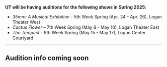 **UT will be having auditions for the following shows in Spring 2025**:

* *35mm: A Musical Exhibition* - 5th Week Spring (Apr. 24 - Apr. 26), Logan Theater West
* *Cactus Flower* – 7th Week Spring (May 8 - May 10), Logan Theater East
* *The Tempest* - 8th Week Spring (May 15 - May 17), Logan Center Courtyard

---

## Audition info coming soon

<!--
**To audition for these shows, follow these steps!**

1. **Fill out the general UT [audition form](https://docs.google.com/forms/d/e/1FAIpQLScPreiu2OwcCYzPR8cnkDZ5thEw0fsTZZaWjEF_hJBmK1XIIg/viewform)**. Auditions will be held on Tuesday (1/7) & Wednesday (1/8) from 7-10pm on the fourth floor of Cobb Hall.
2. **Sign up for a time slot** to audition for *Troilus and Cressida* and/or our workshops, *Blood on Our Hands*, *Sakina's Restaurant*, *13th Morning*. If you are unable to make it to a live audition (e.g. due to travel), please contact the stage management for each show (listed below) for alternate audition options.
3. **Choose an audition side**, then enter the audition room during your time slot. Please note that you are not expected to memorize your side.
4. **Callback auditions will be announced via email late after the last audition slot has taken place** If you are called back, congrats! Please go to the callback room during your assigned time(s). Callbacks will take on Thursday (1/9) from 7-10pm. Note that worksops do not hold callback auditionsso Troilus and Cressida will be the only show doing callbacks. Cast lists will be emailed on Friday (1/10). 

**Do you have questions about auditioning for a particular show?** Feel free to contact their stage management team!

{:class="table table-striped table-bordered"}
| Show | Audition Signup | Audition Sides | Audition Room | Stage Management Contact | Other Info
|----|----|----|----|----|
| *Blood on Our Hands* | [Signup Link](https://docs.google.com/document/d/1RpN38_xbPduikrUMXV7Zf5LZ5IuY0Va8/edit?usp=sharing&ouid=108365543491427248223&rtpof=true&sd=true) | [Sides Link](https://docs.google.com/document/d/1yBtYfEmksmoMKHCKPHtbi5IBUhOcS3WYWIT-pPhK4Qw/edit?usp=sharing) | Cobb | [Maya Miller](mailto:mmiller8272@uchicago.edu) | [Audition Info](https://docs.google.com/document/d/1JtWKgZ3BYV5nqJjgvnilvTus2W0HsbeS/edit?usp=sharing&ouid=108365543491427248223&rtpof=true&sd=true) <br> [Rehearsal Calendar](https://docs.google.com/document/d/1hT3RPBy05_k63QF6uG5-x2JfBDWtew1e/edit)
| *Sakina's Restaurant* | [Signup Link](https://docs.google.com/document/d/18A0wnMjktkS1AZqOAoTWt1jOowsXzAINTN8SaJvzrpA/edit?usp=sharing) | [Sides Link](https://drive.google.com/drive/folders/1G5ib8byxyKRehHIm--LisFs6r0-NgJKM?usp=drive_link) | Cobb | [Amulya Agrawal](mailto:amulyaagrawal@uchicago.edu) | [Audition Info](https://docs.google.com/document/d/1Uk4WK00CCkeR68y1s5tipgKA_kNss_xgLMWMnuTw7Mk/edit?usp=sharing) <br> [Rehearsal Calendar](https://docs.google.com/document/d/1Xx9OW2rHBqspWliOPpABVv7ElHJyxHWQd_ry_95Spv0/edit?tab=t.0)
| *Troilus and Cressida* | [Signup Link](https://docs.google.com/document/d/1dDxwBQJZnIf4WWUhcM0reEn4gT90w7zejubAM9p6__E/edit?usp=sharing) | [Sides Link](https://docs.google.com/document/d/1hPCpbEomI7YTYbzxIn8RI7ogdQXl9ql8QZCuR_80aCY/edit?usp=sharing) | Cobb 402 | [Nate LePelley & Nayu Shimo](mailto:nlepelley@uchicago.edu, mailto:nshimo@uchicago.edu)| [Audition Info](https://docs.google.com/document/d/11FzwaK_u348QO6HnUV5IrCr9GbtJjHsK8BqW7A7iqUA/edit?usp=sharing) <br> [Rehearsal Calendar](https://docs.google.com/document/d/1FcOj4WhPHE8nWhIo6zp-xcZMFgGTf8VJkcnki0qyyIU/edit?usp=sharing) 
| *13th Morning* | [Signup Link](https://docs.google.com/document/d/1zngUGny0vB_691MtsKrXWxJOGuSq93Y4JjHxZkbq5EI/edit?tab=t.0) | [Sides Link](https://drive.google.com/drive/folders/1muoRStmir6l2IlW11A1lTB0h6yNshnnw?usp=drive_link) | Cobb | [Coco Liu](mailto:cocoliu@uchicago.edu) | [Audition Info](https://docs.google.com/document/d/1od7i6lqLao4-WtUOccE0U7z-eZ6VM3FnkXQAofgEb6c/edit?usp=sharing) <br> [Rehearsal Calendar](https://docs.google.com/document/d/1kd5JZcReC7YoLKIMh0lBhq_hYO9W-FVmPyBFCArQaBY/edit?usp=sharing)
-->